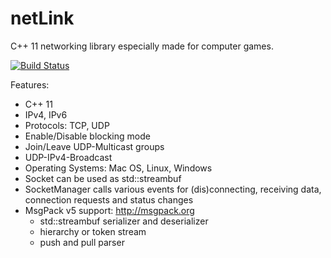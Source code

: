 netLink
=======

C++ 11 networking library especially made for computer games.

[![Build Status](https://travis-ci.org/Lichtso/netLink.png)](https://travis-ci.org/Lichtso/netLink)

Features:
* C++ 11
* IPv4, IPv6
* Protocols: TCP, UDP
* Enable/Disable blocking mode
* Join/Leave UDP-Multicast groups
* UDP-IPv4-Broadcast
* Operating Systems: Mac OS, Linux, Windows
* Socket can be used as std::streambuf 
* SocketManager calls various events for (dis)connecting, receiving data, connection requests and status changes
* MsgPack v5 support: http://msgpack.org
	* std::streambuf serializer and deserializer
	* hierarchy or token stream
	* push and pull parser